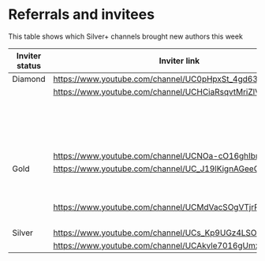 # Referrals and invitees

This table shows which Silver+ channels brought new authors this week

| Inviter status | Inviter link | referredBy | Link YT | Status |
| --- | --- | --- | --- | --- |
| Diamond | https://www.youtube.com/channel/UC0pHpxSt_4gd63WylQL0cVQ | 44254 | https://www.youtube.com/channel/UCdiHg9rykvN8Ud1oY-186Vg | Bronze |
|  | https://www.youtube.com/channel/UCHCiaRsqvtMriZlVxYMP5ig | 47429 | https://www.youtube.com/channel/UCOYlx-5-YA3NTOa0AtyJoTQ | Bronze |
|  |  |  | https://www.youtube.com/channel/UCb5mIwg1JwhgGZcOc9JQPDQ | Bronze |
|  |  |  | https://www.youtube.com/channel/UCxY-3w-UR8apNfaimI9g_2g | Bronze |
|  |  |  | https://www.youtube.com/channel/UCttJ3grpKgqhUSsHUxAOviA | Bronze |
|  |  |  | https://www.youtube.com/channel/UCJpzZei2Di71fy0Wc1bfKig | Bronze |
|  | https://www.youtube.com/channel/UCNOa-cO16ghIbnFnReO5zEQ | 54770 | https://www.youtube.com/channel/UCagUWaUKJLiEVMZA7c_VGOg | Bronze |
| Gold | https://www.youtube.com/channel/UC_J19lKignAGeeQE8LRkVwQ | 51578 | https://www.youtube.com/channel/UCXL_UAWtCqvA0MqqPVjTYVw | Rejected |
|  |  |  | https://www.youtube.com/channel/UCDX6uEq0d1PKdZIwUYloLUw | Bronze |
|  |  |  | https://www.youtube.com/channel/UCD9igsGGMcA7dQ5_3R2soaw | Rejected |
|  | https://www.youtube.com/channel/UCMdVacSOgVTjrRiRU1D1RTg | 62730 | https://www.youtube.com/channel/UCfENoxsCx1VxERRfdJ10QAg | Bronze |
|  |  |  | https://www.youtube.com/channel/UCBoFc3NGsqL73cVGFJsj7Fw | Bronze |
| Silver | https://www.youtube.com/channel/UCs_Kp9UGz4LSOyTFAzpSjCQ | 46795 | https://www.youtube.com/channel/UCl9l5Cx2_hIBiU4-mdxncdQ | Gold |
|  | https://www.youtube.com/channel/UCAkvle7016gUmxIqMH45qkw | 44819 | https://www.youtube.com/channel/UC4i9tWttkOMaWy7co4aEzag | Bronze |